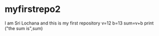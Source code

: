 # myfirstrepo2
I am Sri Lochana and this is my first repository
v=12
b=13
sum=v+b
print ("the sum is",sum)
